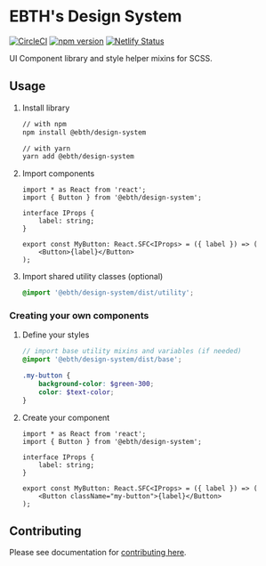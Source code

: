 # EBTH's Design System

[![CircleCI](https://circleci.com/gh/ebth/design-system.svg?style=shield&circle-token=9bcd48684d05cc04147edccac73f1c8a2c79e112)](https://circleci.com/gh/ebth/design-system)
[![npm version](https://badge.fury.io/js/%40ebth%2Fdesign-system.svg)](https://badge.fury.io/js/%40ebth%2Fdesign-system)
[![Netlify Status](https://api.netlify.com/api/v1/badges/e8abf313-7dfd-4ac7-98ea-3e9f5bfc19c2/deploy-status)](https://app.netlify.com/sites/ebth-design/deploys)

UI Component library and style helper mixins for SCSS.

## Usage

1. Install library

    ```bash
    // with npm
    npm install @ebth/design-system

    // with yarn
    yarn add @ebth/design-system
    ```

1. Import components

    ```tsx
    import * as React from 'react';
    import { Button } from '@ebth/design-system';

    interface IProps {
        label: string;
    }

    export const MyButton: React.SFC<IProps> = ({ label }) => (
        <Button>{label}</Button>
    );
    ```

1. Import shared utility classes (optional)

    ```scss
    @import '@ebth/design-system/dist/utility';
    ```

### Creating your own components

1. Define your styles

    ```scss
    // import base utility mixins and variables (if needed)
    @import '@ebth/design-system/dist/base';

    .my-button {
        background-color: $green-300;
        color: $text-color;
    }
    ```

1. Create your component

    ```tsx
    import * as React from 'react';
    import { Button } from '@ebth/design-system';

    interface IProps {
        label: string;
    }

    export const MyButton: React.SFC<IProps> = ({ label }) => (
        <Button className="my-button">{label}</Button>
    );
    ```

## Contributing

Please see documentation for [contributing here](./CONTRIBUTING.md).
